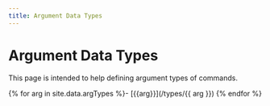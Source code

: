 ```yaml
---
title: Argument Data Types
---
```


# Argument Data Types
This page is intended to help defining argument types of commands.

{% for arg in site.data.argTypes %}- [{{arg}}](/types/{{ arg }})
{% endfor %}

